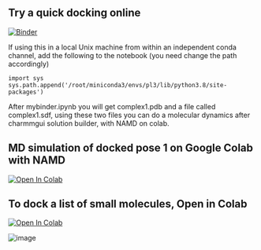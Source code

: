 ## Try a quick docking online 

[![Binder](https://mybinder.org/badge_logo.svg)](https://mybinder.org/v2/gh/quantaosun/pl3/HEAD?labpath=mybinder.ipynb)

If using this in a local Unix machine from within an independent conda channel, add the following to the notebook (you need change the path accordingly)

```
import sys
sys.path.append('/root/miniconda3/envs/pl3/lib/python3.8/site-packages')

```

After mybinder.ipynb you will get complex1.pdb and a file called complex1.sdf, using these two files you can do a molecular dynamics after charmmgui solution builder, with NAMD on colab.

## MD simulation of docked pose 1 on Google Colab with NAMD

[![Open In Colab](https://colab.research.google.com/assets/colab-badge.svg)](https://colab.research.google.com/github/quantaosun/pl3/blob/main/charmgui_namd3_simulation_after_mybinder_pl3.ipynb)


## To dock a list of small molecules, Open in Colab

[![Open In Colab](https://colab.research.google.com/assets/colab-badge.svg)](https://colab.research.google.com/github/quantaosun/pl3/blob/main/Free_Cloud_Docking_multiple_docking.ipynb)
                                                                                                  

![image](https://user-images.githubusercontent.com/75652473/216478725-1e67edce-b939-4dca-a147-4e5688e53240.png)


 






